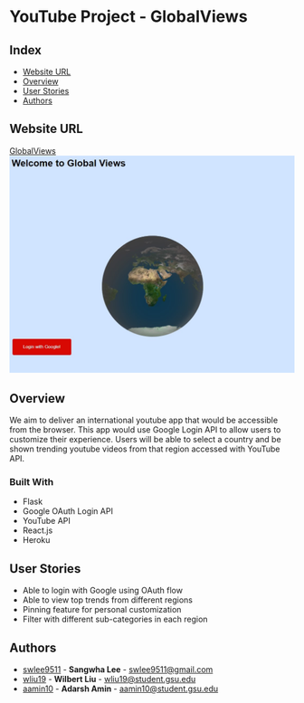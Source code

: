 # YouTube Project - GlobalViews
## Index
  - [Website URL](#website-url) 
  - [Overview](#overview)
  - [User Stories](#user-stories)
  - [Authors](#authors)
## Website URL
[GlobalViews](http://global-views2.herokuapp.com/)
<br>
![landing-page](https://raw.githubusercontent.com/swlee9511/CSC4350-Group_project-GlobalViews-/main/GlobalViews-landing-page.jpg)

## Overview
<!-- project description -->
We aim to deliver an international youtube app that would be accessible from the browser. This app would use Google Login API to allow users to customize their experience. Users will be able to select a country and be shown trending youtube videos from that region accessed with YouTube API.

### Built With
  - Flask
  - Google OAuth Login API
  - YouTube API
  - React.js
  - Heroku

## User Stories
<!-- user will be able to do -->
  - Able to login with Google using OAuth flow
  - Able to view top trends from different regions
  - Pinning feature for personal customization
  - Filter with different sub-categories in each region

## Authors
  - [swlee9511](https://github.com/swlee9511) - **Sangwha Lee** - <swlee9511@gmail.com>
  - [wliu19](https://github.com/wliu19) - **Wilbert Liu** - <wliu19@student.gsu.edu>
  - [aamin10](https://github.com/aamin10) - **Adarsh Amin** - <aamin10@student.gsu.edu>
